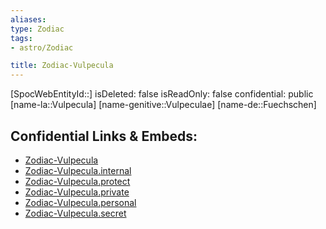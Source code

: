 ```yaml
---
aliases: 
type: Zodiac
tags:
- astro/Zodiac

title: Zodiac-Vulpecula
---
```

[SpocWebEntityId::]
isDeleted: false
isReadOnly: false
confidential: public
[name-la::Vulpecula]
[name-genitive::Vulpeculae]
[name-de::Fuechschen]


## Confidential Links & Embeds: 
- [Zodiac-Vulpecula](../../../_public/astro/Zodiac/Zodiac-Vulpecula.md) 
- [Zodiac-Vulpecula.internal](../../../_internal/astro/Zodiac/Zodiac-Vulpecula.internal.md) 
- [Zodiac-Vulpecula.protect](../../../_protect/astro/Zodiac/Zodiac-Vulpecula.protect.md) 
- [Zodiac-Vulpecula.private](../../../_private/astro/Zodiac/Zodiac-Vulpecula.private.md) 
- [Zodiac-Vulpecula.personal](../../../_personal/astro/Zodiac/Zodiac-Vulpecula.personal.md) 
- [Zodiac-Vulpecula.secret](../../../_secret/astro/Zodiac/Zodiac-Vulpecula.secret.md) 
